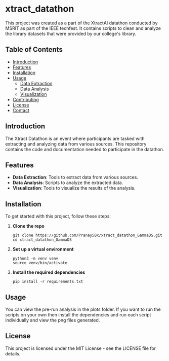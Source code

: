# xtract_datathon

This project was created as a part of the XtractAI datathon conducted by MSRIT as part of the IEEE techfest.
It contains scripts to clean and analyze the library datasets that were provided by our college's library.

## Table of Contents
- [Introduction](#introduction)
- [Features](#features)
- [Installation](#installation)
- [Usage](#usage)
  - [Data Extraction](#data-extraction)
  - [Data Analysis](#data-analysis)
  - [Visualization](#visualization)
- [Contributing](#contributing)
- [License](#license)
- [Contact](#contact)

## Introduction
The Xtract Datathon is an event where participants are tasked with extracting and analyzing data from various sources. This repository contains the code and documentation needed to participate in the datathon.

## Features
- **Data Extraction**: Tools to extract data from various sources.
- **Data Analysis**: Scripts to analyze the extracted data.
- **Visualization**: Tools to visualize the results of the analysis.

## Installation
To get started with this project, follow these steps:
1. **Clone the repo**
   ```
   git clone https://github.com/Pranay50x/xtract_datathon_GammaDS.git
   cd xtract_datathon_GammaDS
2. **Set up a virtual environment**
   ```
   python3 -m venv venv
   source venv/bin/activate
3. **Install the required dependencies**
   ```
   pip install -r requirements.txt
## Usage
You can view the pre-run analysis in the plots folder. If you want to run the scripts on your own then install the dependencies and run each script individually and view the png files generated.
## License

This project is licensed under the MIT License - see the LICENSE file for details.
